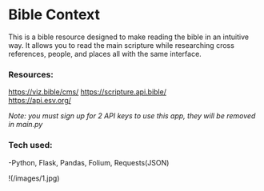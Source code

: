 # Bible Context 

This is a bible resource designed to make reading the bible in an intuitive way. It allows you to read the main scripture while researching cross references, people, and places all with the same interface.

### Resources:
https://viz.bible/cms/
https://scripture.api.bible/  
https://api.esv.org/

*Note: you must sign up for 2 API keys to use this app, they will be removed in main.py*

### Tech used:
  -Python, Flask, Pandas, Folium, Requests(JSON)
  
  
!(/images/1.jpg)
 
